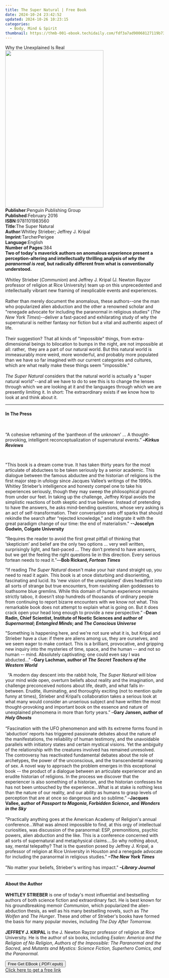 ```yaml
---
title: The Super Natural | Free Book
date: 2024-10-24 23:42:52
updated: 2024-10-26 10:23:15
categories:
  - Body, Mind & Spirit
thumbnail: https://thmb-001-ebook.techidaily.com/fdf3a7ad90068127119b73fb62c2d96a36ea14cd13cc507591f3c005d0b2f9ea.jpg
---
```

<main id="book-container">
  <div class="flex flex-col">
    <div class="book-brief flex-1 py-6 px-4 sm:p-6 md:py-10 md:px-8">
      <!-- brief-->
      <div class="book-brief-main">Why the Unexplained Is Real</div>
    </div>
    <div
      class="book-meta-info flex-1 grid gap-4 col-start-1 col-end-3 row-start-1 sm:mb-6 sm:grid-cols-4 lg:gap-6 lg:col-start-2 lg:row-end-6 lg:row-span-6 lg:mb-0"
    >
      <div
        class="book-meta-info-left place-content-center mt-4 p-4 text-sm leading-6 col-start-2 col-span-2 dark:text-slate-400"
      >
        <img
          class="w-full h-500 object-cover rounded-lg sm:h-255 sm:col-span-2 lg:col-span-full"
          src="https://img-001-ebook.techidaily.com/4ed10e91df51569eae91ab9d5ef733a16387c9e9a3736f820576fae35fa97a1e.jpg"
          alt=""
          width="312"
          height="500"
        />
      </div>
      <div
        class="book-meta-info-right mt-2 col-start-1 row-start-2 col-span-3 self-center"
      >
        <!-- meta data  -->
        <div class="flex flex-col px-4 md:px-8">
          <div class="flex-1">
            <strong>Publisher</strong>:<span class="px-2"
              >Penguin Publishing Group</span
            >
          </div>
          <div class="flex-1">
            <strong>Published</strong>:<span class="px-2">February 2016</span>
          </div>
          <div class="flex-1">
            <strong>ISBN</strong>:<span class="px-2">9781101983560</span>
          </div>
          <div class="flex-1">
            <strong>Title</strong>:<span class="px-2">The Super Natural</span>
          </div>
          <div class="flex-1">
            <strong>Author</strong>:<span class="px-2"
              >Whitley Strieber; Jeffrey J. Kripal</span
            >
          </div>
          <div class="flex-1">
            <strong>Imprint</strong>:<span class="px-2">TarcherPerigee</span>
          </div>
          <div class="flex-1">
            <strong>Language</strong>:<span class="px-2">English</span>
          </div>
          <div class="flex-1">
            <strong>Number of Pages</strong>:<span class="px-2">384</span>
          </div>
        </div>
      </div>
    </div>
    <div class="book-description flex-1 py-6 px-4 sm:p-6 md:py-10 md:px-8">
      <div class="book-description-main">
        <div accordion-content="" id="description">
          <b
            >Two of today's maverick authors on anomalous experience present a
            perception-altering and intellectually thrilling analysis of
            <i>why the paranormal is real,</i> but radically different from what
            is conventionally understood.</b
          ><br /><br />Whitley Strieber (<i>Communion</i>) and Jeffrey J. Kripal
          (J. Newton Rayzor professor of religion at Rice University) team up on
          this unprecedented and intellectually vibrant new framing of
          inexplicable events and experiences. <br /><br />Rather than merely
          document the anomalous, these authors--one the man who popularized
          alien abduction and the other a renowned scholar and "renegade
          advocate for including the paranormal in religious studies" (<i
            >The New York Times</i
          >)--deliver a fast-paced and exhilarating study of <i>why</i> the
          supernatural is neither fantasy nor fiction but a vital and authentic
          aspect of life.<br /><br />Their suggestion? That all kinds of
          "impossible" things, from extra-dimensional beings to bilocation to
          bumps in the night, are not impossible at all: rather,&nbsp; they are
          a part of our natural world. But this natural world is immeasurably
          more weird, more wonderful, and probably more populated than we have
          so far imagined with our current categories and cultures, which are
          what really make these things seem "impossible." <br /><br /><i
            >The Super Natural</i
          >
          considers that the natural world is actually a "super natural
          world"--and all we have to do to see this is to change the lenses
          through which we are looking at it and the languages through which we
          are presently limiting it. In short: The extraordinary exists if we
          know how to look at and think about it.
        </div>
        <div class="accordion-fader"></div>
      </div>
    </div>
    <div class="book-excerpts flex-1 py-6 px-4 sm:p-6 md:py-10 md:px-8">
      <!-- excerpts-->
      <div class="book-excerpts-main">
        <hr />
        <h4 class="placeholder placeholder-heading">
          <span>In The Press</span>
        </h4>
        <p></p>
        <p>&nbsp;</p>
        <p>
          “A cohesive reframing of the ‘pantheon of the unknown’ … A
          thought-provoking, intelligent reconceptualization of supernatural
          events.” <b>–<i>Kirkus Reviews &nbsp;</i></b>
        </p>
        <p>&nbsp;</p>
        <p>
          "This book is a dream come true. It has taken thirty years for the
          most articulate of abductees to be taken seriously by a senior
          academic. This dialogue between the famous abductee and the historian
          of religions is the first major step in ufology since Jacques Vallee’s
          writings of the 1990s. Whitley Strieber’s intelligence and honesty
          compel one to take his experiences seriously, though they may sweep
          the philosophical ground from under our feet. In taking up the
          challenge, Jeffrey Kripal avoids the simplistic reactions of both
          skeptic and true believer. Instead of pretending to have the answers,
          he asks mind-bending questions, whose very asking is an act of
          self-transformation. Their conversation sets off sparks that should
          rekindle the search after “rejected knowledge,” and integrate it with
          the great paradigm change of our time: the end of materialism."
          <b>--Joscelyn Godwin, Colgate University</b>
        </p>
        <p>
          “Requires the reader to avoid the first great pitfall of thinking that
          ‘skepticism’ and belief are the only two options … very well written,
          surprisingly light, and fast-paced … They don’t pretend to have
          answers, but we get the feeling the right questions lie in this
          direction. Every serious fortean needs to read it.”—<b
            >Bob Rickard, <i>Fortean Times</i>&nbsp; <br
          /></b>
        </p>
        <p>
          “If reading <i>The Super Natural </i>doesn't make your hair stand
          straight up, you need to read it again. This book is at once
          disturbing and disorienting, fascinating and lucid. Its ‘new vision of
          the unexplained’ dives headfirst into all sorts of strange but true
          encounters, from ravishing alien goddesses to loathsome blue gremlins.
          While this domain of human experience remains strictly taboo, it
          doesn’t stop hundreds of thousands of ordinary people from continuing
          to report bizarre encounters with we know not what. This remarkable
          book does not attempt to explain what is going on. But it does crack
          open your head long enough to provide a new perspective.” –<b
            >Dean Radin, Chief Scientist, Institute of Noetic Sciences and
            author of <i>Supernormal</i>; <i>Entangled Minds</i>; and
            <i>The Conscious Universe</i></b
          >
        </p>
        <p>
          "Something is happening here, and we're not sure what it is, but
          Kripal and Strieber have a clue: if there are aliens among us, they
          are ourselves, and we seem eager to make contact. This is a brilliant,
          provocative, and gripping new inquiry into the mysteries of time,
          space, and the human -- and not so human -- mind. Absolutely
          captivating; one could even say I was abducted..." –<b
            >Gary Lachman, author of
            <i>The Secret Teachers of the Western World</i>
          </b>
        </p>
        <i>&nbsp;</i> “A modern day descent into the rabbit hole,
        <i>The Super Natural </i>will blow your mind wide open, overturn beliefs
        about reality and the imagination, and challenge preconceived notions
        about life, death, and what falls in-between. Erudite, illuminating, and
        thoroughly exciting (not to mention quite funny at times), Strieber and
        Kripal’s collaboration takes a serious look at what many would consider
        an unserious subject and have written the most thought-provoking and
        important book on the essence and nature of unexplained phenomena in
        more than forty years.” –<b>Gary Jansen, author of <i>Holy Ghosts</i></b
        ><br /><br />“Fascination with the UFO phenomenon and with its extreme
        forms found in ‘abduction’ reports has triggered passionate debates
        about the nature of the manifestations, the reliability of human
        testimony, and the unavoidable parallels with initiatory states and
        certain mystical visions. Yet the ambiguity of the relationship with the
        creatures involved has remained unresolved. The controversy has
        reactivated fundamental debates about the role of archetypes, the power
        of the unconscious, and the transcendental meaning of sex. A novel way
        to approach the problem emerges in this exceptional book -- the product
        of a dialogue between an articulate experiencer and an erudite historian
        of religions. In the process we discover that the experiencer is also
        something of a historian, and the historian confesses he has not been
        untouched by the experience...What is at stake is nothing less than the
        nature of our reality, and our ability as humans to grasp levels of
        perception that are at once so dangerous and so sublime.” –<b
          >Jacques Vallee, author of <i>Passport to Magonia</i>,
          <i>Forbidden Science</i>, and <i>Wonders in the Sky </i></b
        ><br /><br />"Practically anything goes at the American Academy of
        Religion's annual conference...What was almost impossible to find, at
        this orgy of intellectual curiosities, was discussion of the paranormal:
        ESP, premonitions, psychic powers, alien abduction and the like. This is
        a conference concerned with all sorts of supernatural and metaphysical
        claims....So why nothing about, say, mental telepathy? That is the
        question posed by Jeffrey J. Kripal, a professor of religion at Rice
        University in Houston and a renegade advocate for including the
        paranormal in religious studies."
        <b
          ><i>–The New York Times<br /></i></b
        ><br />"No matter your beliefs, Strieber's writing has impact."
        <i><b>–Library Journal </b></i>
        <p></p>
      </div>
    </div>
    <div class="book-about-author flex-1 py-6 px-4 sm:p-6 md:py-10 md:px-8">
      <!-- about author-->
      <div class="book-main-author-main">
        <hr />
        <h4 class="placeholder placeholder-heading">
          <span>About the Author</span>
        </h4>
        <p>
          <b>WHITLEY STRIEBER</b> is one of today's most influential and
          bestselling authors of both science fiction and extraordinary fact. He
          is best known for his groundbreaking memoir <i>Communion</i>, which
          popularized the alien-abduction thesis, as well as his many
          bestselling novels, such as <i>The Wolfen </i>and <i>The Hunger</i>.
          These and other of Strieber's books have formed the basis for many
          popular movies, including <i>The Day After Tomorrow.<br /></i><br /><b
            >JEFFREY J. KRIPAL</b
          >
          is the J. Newton Rayzor professor of religion at Rice University. He
          is the author of six books, including
          <i>Esalen: America and the Religion of No Religion</i>,
          <i>Authors of the Impossible: The Paranormal and the Sacred</i>, and
          <i
            >Mutants and Mystics: Science Fiction, Superhero Comics, and the
            Paranormal.</i
          >
        </p>
      </div>
    </div>
    <div class="book-free-get flex-1 py-6 px-4 sm:p-6 md:py-10 md:px-8">
      <button
        id="btn-free-get"
        class="bg-blue-500 hover:bg-blue-700 text-white font-bold py-2 px-4 rounded"
      >
        Free Get EBook (.PDF/.epub)
      </button>
      <div id="countdown-display" class="px-2 text-lg mt-2"></div>
      <a
        id="free-link"
        class="hidden bg-blue-500 hover:bg-blue-700 text-white font-bold py-2 px-4 rounded"
        href="https://www.ebooks.com/en-us/book/2510172/the-super-natural/whitley-strieber/"
        target="_blank"
        >Click here to get a free link</a
      >
    </div>
    <script>
      let countdownTime = 0;
      let countdownInterval = null;
      document
        .getElementById('btn-free-get')
        .addEventListener('click', startCountdown);
      function startCountdown() {
        countdownTime = new Date().getTime() + 60000 * 3;
        countdownInterval = setInterval(updateCountdown, 1000);
        document.getElementById('btn-free-get').disabled = true;
        document
          .getElementById('btn-free-get')
          .classList.add('bg-gray-500', 'cursor-not-allowed');
      }
      function updateCountdown() {
        let currentTime = new Date().getTime();
        let timeLeft = countdownTime - currentTime;
        let secondsLeft = Math.floor(timeLeft / 1000);
        document.getElementById('countdown-display').innerHTML =
          `Remaining time: ${secondsLeft} seconds.`;
        if (secondsLeft <= 0) {
          clearInterval(countdownInterval);
          document.getElementById('btn-free-get').classList.add('hidden');
          document.getElementById('free-link').classList.remove('hidden');
          document.getElementById('countdown-display').innerHTML = '';
        }
      }
    </script>
  </div>
</main>
